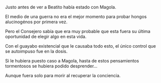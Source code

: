Justo antes de ver a Beatito había estado con Magola. 

El medio de una guerra no era el mejor momento para probar hongos alucinogénos por primera vez. 

Pero el Consejero sabía que era muy probable que esta fuera su última oportunidad de elegir algo en esta vida. 

Con el guayabo existencial que le causaba todo esto, el único control que se autoimpuso fue en la dosis. 

Si le hubiera puesto caso a Magola, hasta de estos pensamientos tormentosos se hubiera podido desprender... 

Aunque fuera solo para morir al recuperar la conciencia.
